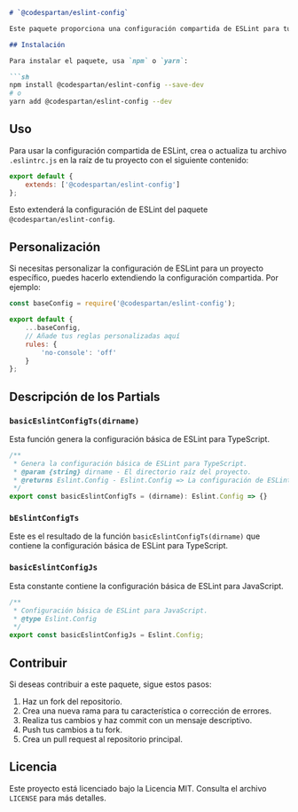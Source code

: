 ```markdown
# `@codespartan/eslint-config`

Este paquete proporciona una configuración compartida de ESLint para tus proyectos. Al usar esta configuración, aseguras que el código siga un estilo y calidad consistentes.

## Instalación

Para instalar el paquete, usa `npm` o `yarn`:

```sh
npm install @codespartan/eslint-config --save-dev
# o
yarn add @codespartan/eslint-config --dev
```

## Uso

Para usar la configuración compartida de ESLint, crea o actualiza tu archivo `.eslintrc.js` en la raíz de tu proyecto con el siguiente contenido:

```js
export default {
	extends: ['@codespartan/eslint-config']
};
```

Esto extenderá la configuración de ESLint del paquete `@codespartan/eslint-config`.

## Personalización

Si necesitas personalizar la configuración de ESLint para un proyecto específico, puedes hacerlo extendiendo la configuración compartida. Por ejemplo:

```js
const baseConfig = require('@codespartan/eslint-config');

export default {
	...baseConfig,
	// Añade tus reglas personalizadas aquí
	rules: {
		'no-console': 'off'
	}
};
```

## Descripción de los Partials

### `basicEslintConfigTs(dirname)`

Esta función genera la configuración básica de ESLint para TypeScript.

```ts
/**
 * Genera la configuración básica de ESLint para TypeScript.
 * @param {string} dirname - El directorio raíz del proyecto.
 * @returns Eslint.Config - Eslint.Config => La configuración de ESLint para TypeScript.
 */
export const basicEslintConfigTs = (dirname): Eslint.Config => {}
```

### `bEslintConfigTs`

Este es el resultado de la función `basicEslintConfigTs(dirname)` que contiene la configuración básica de ESLint para TypeScript.

### `basicEslintConfigJs`

Esta constante contiene la configuración básica de ESLint para JavaScript.

```js
/**
 * Configuración básica de ESLint para JavaScript.
 * @type Eslint.Config
 */
export const basicEslintConfigJs = Eslint.Config;
```

## Contribuir

Si deseas contribuir a este paquete, sigue estos pasos:

1. Haz un fork del repositorio.
2. Crea una nueva rama para tu característica o corrección de errores.
3. Realiza tus cambios y haz commit con un mensaje descriptivo.
4. Push tus cambios a tu fork.
5. Crea un pull request al repositorio principal.

## Licencia

Este proyecto está licenciado bajo la Licencia MIT. Consulta el archivo `LICENSE` para más detalles.
```
